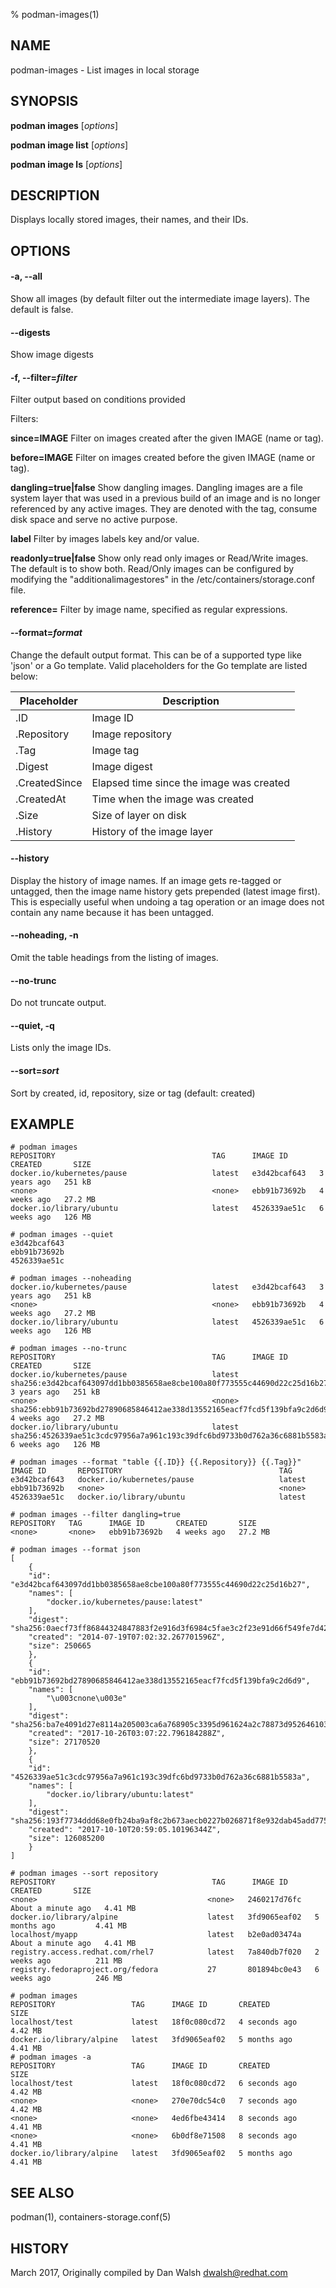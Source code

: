 % podman-images(1)

## NAME
podman\-images - List images in local storage

## SYNOPSIS
**podman images** [*options*]

**podman image list** [*options*]

**podman image ls** [*options*]

## DESCRIPTION
Displays locally stored images, their names, and their IDs.

## OPTIONS

#### **-a**, **--all**

Show all images (by default filter out the intermediate image layers). The default is false.

#### **--digests**

Show image digests

#### **-f**, **--filter**=*filter*

Filter output based on conditions provided

  Filters:

  **since=IMAGE**
    Filter on images created after the given IMAGE (name or tag).

  **before=IMAGE**
    Filter on images created before the given IMAGE (name or tag).

  **dangling=true|false**
    Show dangling images. Dangling images are a file system layer that was used in a previous build of an image and is no longer referenced by any active images. They are denoted with the <none> tag, consume disk space and serve no active purpose.

  **label**
    Filter by images labels key and/or value.

  **readonly=true|false**
     Show only read only images or Read/Write images. The default is to show both.  Read/Only images can be configured by modifying the  "additionalimagestores" in the /etc/containers/storage.conf file.

  **reference=**
     Filter by image name, specified as regular expressions.

#### **--format**=*format*

Change the default output format.  This can be of a supported type like 'json'
or a Go template.
Valid placeholders for the Go template are listed below:

| **Placeholder** | **Description**                                                               |
| --------------- | ----------------------------------------------------------------------------- |
| .ID             | Image ID                                                                      |
| .Repository     | Image repository                                                              |
| .Tag            | Image tag                                                                     |
| .Digest         | Image digest                                                                  |
| .CreatedSince   | Elapsed time since the image was created			     					  |
| .CreatedAt      | Time when the image was created                                               |
| .Size           | Size of layer on disk                                                         |
| .History        | History of the image layer                                                    |

#### **--history**

Display the history of image names.  If an image gets re-tagged or untagged, then the image name history gets prepended (latest image first).  This is especially useful when undoing a tag operation or an image does not contain any name because it has been untagged.

#### **--noheading**, **-n**

Omit the table headings from the listing of images.

#### **--no-trunc**

Do not truncate output.

#### **--quiet**, **-q**

Lists only the image IDs.

#### **--sort**=*sort*

Sort by created, id, repository, size or tag (default: created)

## EXAMPLE

```
# podman images
REPOSITORY                                   TAG      IMAGE ID       CREATED       SIZE
docker.io/kubernetes/pause                   latest   e3d42bcaf643   3 years ago   251 kB
<none>                                       <none>   ebb91b73692b   4 weeks ago   27.2 MB
docker.io/library/ubuntu                     latest   4526339ae51c   6 weeks ago   126 MB
```

```
# podman images --quiet
e3d42bcaf643
ebb91b73692b
4526339ae51c
```

```
# podman images --noheading
docker.io/kubernetes/pause                   latest   e3d42bcaf643   3 years ago   251 kB
<none>                                       <none>   ebb91b73692b   4 weeks ago   27.2 MB
docker.io/library/ubuntu                     latest   4526339ae51c   6 weeks ago   126 MB
```

```
# podman images --no-trunc
REPOSITORY                                   TAG      IMAGE ID                                                                  CREATED       SIZE
docker.io/kubernetes/pause                   latest   sha256:e3d42bcaf643097dd1bb0385658ae8cbe100a80f773555c44690d22c25d16b27   3 years ago   251 kB
<none>                                       <none>   sha256:ebb91b73692bd27890685846412ae338d13552165eacf7fcd5f139bfa9c2d6d9   4 weeks ago   27.2 MB
docker.io/library/ubuntu                     latest   sha256:4526339ae51c3cdc97956a7a961c193c39dfc6bd9733b0d762a36c6881b5583a   6 weeks ago   126 MB
```

```
# podman images --format "table {{.ID}} {{.Repository}} {{.Tag}}"
IMAGE ID       REPOSITORY                                   TAG
e3d42bcaf643   docker.io/kubernetes/pause                   latest
ebb91b73692b   <none>                                       <none>
4526339ae51c   docker.io/library/ubuntu                     latest
```

```
# podman images --filter dangling=true
REPOSITORY   TAG      IMAGE ID       CREATED       SIZE
<none>       <none>   ebb91b73692b   4 weeks ago   27.2 MB
```

```
# podman images --format json
[
    {
	"id": "e3d42bcaf643097dd1bb0385658ae8cbe100a80f773555c44690d22c25d16b27",
	"names": [
	    "docker.io/kubernetes/pause:latest"
	],
	"digest": "sha256:0aecf73ff86844324847883f2e916d3f6984c5fae3c2f23e91d66f549fe7d423",
	"created": "2014-07-19T07:02:32.267701596Z",
	"size": 250665
    },
    {
	"id": "ebb91b73692bd27890685846412ae338d13552165eacf7fcd5f139bfa9c2d6d9",
	"names": [
	    "\u003cnone\u003e"
	],
	"digest": "sha256:ba7e4091d27e8114a205003ca6a768905c3395d961624a2c78873d9526461032",
	"created": "2017-10-26T03:07:22.796184288Z",
	"size": 27170520
    },
    {
	"id": "4526339ae51c3cdc97956a7a961c193c39dfc6bd9733b0d762a36c6881b5583a",
	"names": [
	    "docker.io/library/ubuntu:latest"
	],
	"digest": "sha256:193f7734ddd68e0fb24ba9af8c2b673aecb0227b026871f8e932dab45add7753",
	"created": "2017-10-10T20:59:05.10196344Z",
	"size": 126085200
    }
]
```

```
# podman images --sort repository
REPOSITORY                                   TAG      IMAGE ID       CREATED       SIZE
<none>                                      <none>   2460217d76fc   About a minute ago   4.41 MB
docker.io/library/alpine                    latest   3fd9065eaf02   5 months ago         4.41 MB
localhost/myapp                             latest   b2e0ad03474a   About a minute ago   4.41 MB
registry.access.redhat.com/rhel7            latest   7a840db7f020   2 weeks ago          211 MB
registry.fedoraproject.org/fedora           27       801894bc0e43   6 weeks ago          246 MB
```

```
# podman images
REPOSITORY                 TAG      IMAGE ID       CREATED         SIZE
localhost/test             latest   18f0c080cd72   4 seconds ago   4.42 MB
docker.io/library/alpine   latest   3fd9065eaf02   5 months ago    4.41 MB
# podman images -a
REPOSITORY                 TAG      IMAGE ID       CREATED         SIZE
localhost/test             latest   18f0c080cd72   6 seconds ago   4.42 MB
<none>                     <none>   270e70dc54c0   7 seconds ago   4.42 MB
<none>                     <none>   4ed6fbe43414   8 seconds ago   4.41 MB
<none>                     <none>   6b0df8e71508   8 seconds ago   4.41 MB
docker.io/library/alpine   latest   3fd9065eaf02   5 months ago    4.41 MB
```

## SEE ALSO
podman(1), containers-storage.conf(5)

## HISTORY
March 2017, Originally compiled by Dan Walsh <dwalsh@redhat.com>
